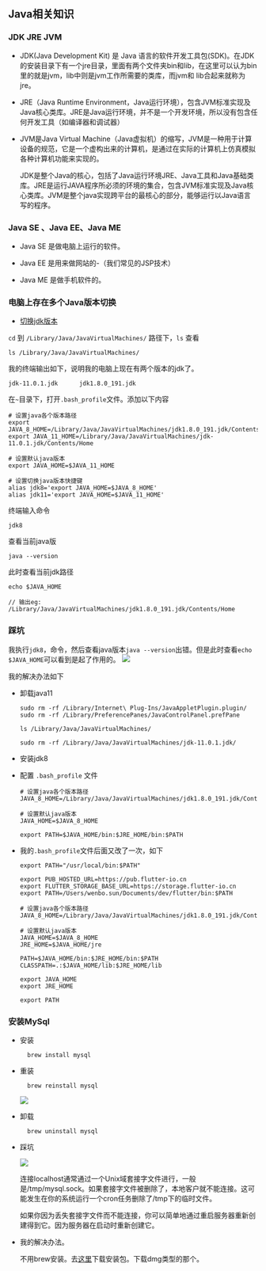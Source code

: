 ## Java相关知识

### JDK JRE JVM

+ JDK(Java Development Kit) 是 Java 语言的软件开发工具包(SDK)。在JDK的安装目录下有一个jre目录，里面有两个文件夹bin和lib，在这里可以认为bin里的就是jvm，lib中则是jvm工作所需要的类库，而jvm和 lib合起来就称为jre。

+ JRE（Java Runtime Environment，Java运行环境），包含JVM标准实现及Java核心类库。JRE是Java运行环境，并不是一个开发环境，所以没有包含任何开发工具（如编译器和调试器）

+ JVM是Java Virtual Machine（Java虚拟机）的缩写，JVM是一种用于计算设备的规范，它是一个虚构出来的计算机，是通过在实际的计算机上仿真模拟各种计算机功能来实现的。 

    JDK是整个Java的核心，包括了Java运行环境JRE、Java工具和Java基础类库。JRE是运行JAVA程序所必须的环境的集合，包含JVM标准实现及Java核心类库。JVM是整个java实现跨平台的最核心的部分，能够运行以Java语言写的程序。

### Java SE 、Java EE、Java ME

+ Java SE 是做电脑上运行的软件。

+ Java EE 是用来做网站的-（我们常见的JSP技术）

+ Java ME 是做手机软件的。

### 电脑上存在多个Java版本切换

+ [切换jdk版本](https://www.imooc.com/article/24194?block_id=tuijian_wz)


`cd` 到 `/Library/Java/JavaVirtualMachines/` 路径下，`ls` 查看

    ls /Library/Java/JavaVirtualMachines/

我的终端输出如下，说明我的电脑上现在有两个版本的jdk了。  
        
    jdk-11.0.1.jdk		jdk1.8.0_191.jdk

在`~`目录下，打开`.bash_profile`文件。添加以下内容

    # 设置java各个版本路径
    export JAVA_8_HOME=/Library/Java/JavaVirtualMachines/jdk1.8.0_191.jdk/Contents/Home  
    export JAVA_11_HOME=/Library/Java/JavaVirtualMachines/jdk-11.0.1.jdk/Contents/Home  

    # 设置默认java版本
    export JAVA_HOME=$JAVA_11_HOME
     
    # 设置切换java版本快捷键
    alias jdk8='export JAVA_HOME=$JAVA_8_HOME' 
    alias jdk11='export JAVA_HOME=$JAVA_11_HOME' 

终端输入命令

    jdk8

查看当前java版

    java --version

此时查看当前jdk路径

    echo $JAVA_HOME

    // 输出eg:
    /Library/Java/JavaVirtualMachines/jdk1.8.0_191.jdk/Contents/Home

### 踩坑

我执行`jdk8`，命令，然后查看java版本`java --version`出错。但是此时查看`echo $JAVA_HOME`可以看到是起了作用的。
![](http://ww1.sinaimg.cn/large/006hznE2ly1fyizekvstkj30op07xgn2.jpg)


我的解决办法如下

+ 卸载java11 

      sudo rm -rf /Library/Internet\ Plug-Ins/JavaAppletPlugin.plugin/
      sudo rm -rf /Library/PreferencePanes/JavaControlPanel.prefPane

      ls /Library/Java/JavaVirtualMachines/

      sudo rm -rf /Library/Java/JavaVirtualMachines/jdk-11.0.1.jdk/

+ 安装jdk8

+ 配置 `.bash_profile` 文件

      # 设置java各个版本路径
      JAVA_8_HOME=/Library/Java/JavaVirtualMachines/jdk1.8.0_191.jdk/Contents/Home  

      # 设置默认java版本
      JAVA_HOME=$JAVA_8_HOME
        
      export PATH=$JAVA_HOME/bin:$JRE_HOME/bin:$PATH

+ 我的`.bash_profile`文件后面又改了一次，如下

      export PATH="/usr/local/bin:$PATH"

      export PUB_HOSTED_URL=https://pub.flutter-io.cn  
      export FLUTTER_STORAGE_BASE_URL=https://storage.flutter-io.cn 
      export PATH=/Users/wenbo.sun/Documents/dev/flutter/bin:$PATH

      # 设置java各个版本路径
      JAVA_8_HOME=/Library/Java/JavaVirtualMachines/jdk1.8.0_191.jdk/Contents/Home  
      
      # 设置默认java版本
      JAVA_HOME=$JAVA_8_HOME
      JRE_HOME=$JAVA_HOME/jre

      PATH=$JAVA_HOME/bin:$JRE_HOME/bin:$PATH
      CLASSPATH=.:$JAVA_HOME/lib:$JRE_HOME/lib

      export JAVA_HOME
      export JRE_HOME

      export PATH  


### 安装MySql 

+ 安装

        brew install mysql

+ 重装

        brew reinstall mysql

    ![](http://ww1.sinaimg.cn/large/006hznE2ly1fyj298ocwbj30oy0e7diz.jpg)

+ 卸载

        brew uninstall mysql

+ 踩坑

    ![](http://ww1.sinaimg.cn/large/006hznE2ly1fyj29racrij30ol02mmxp.jpg)

    连接localhost通常通过一个Unix域套接字文件进行，一般是/tmp/mysql.sock。如果套接字文件被删除了，本地客户就不能连接。这可能发生在你的系统运行一个cron任务删除了/tmp下的临时文件。

    如果你因为丢失套接字文件而不能连接，你可以简单地通过重启服务器重新创建得到它。因为服务器在启动时重新创建它。

+ 我的解决办法。

    不用brew安装。去[这里](https://dev.mysql.com/downloads/mysql/)下载安装包。下载dmg类型的那个。